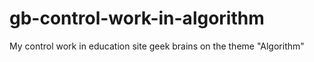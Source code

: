 # gb-control-work-in-algorithm
My control work in education site geek brains on the theme "Algorithm"
